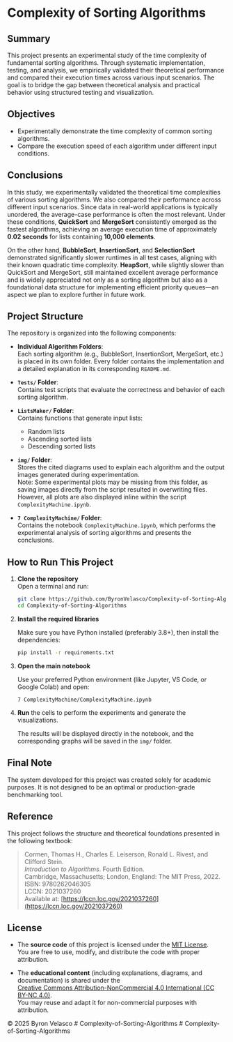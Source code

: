 # Complexity of Sorting Algorithms

## Summary

This project presents an experimental study of the time complexity of fundamental sorting algorithms. Through systematic implementation, testing, and analysis, we empirically validated their theoretical performance and compared their execution times across various input scenarios. The goal is to bridge the gap between theoretical analysis and practical behavior using structured testing and visualization.

## Objectives

- Experimentally demonstrate the time complexity of common sorting algorithms.
- Compare the execution speed of each algorithm under different input conditions.

## Conclusions

In this study, we experimentally validated the theoretical time complexities of various sorting algorithms. We also compared their performance across different input scenarios. Since data in real-world applications is typically unordered, the average-case performance is often the most relevant. Under these conditions, **QuickSort** and **MergeSort** consistently emerged as the fastest algorithms, achieving an average execution time of approximately **0.02 seconds** for lists containing **10,000 elements**.

On the other hand, **BubbleSort**, **InsertionSort**, and **SelectionSort** demonstrated significantly slower runtimes in all test cases, aligning with their known quadratic time complexity. **HeapSort**, while slightly slower than QuickSort and MergeSort, still maintained excellent average performance and is widely appreciated not only as a sorting algorithm but also as a foundational data structure for implementing efficient priority queues—an aspect we plan to explore further in future work.

## Project Structure

The repository is organized into the following components:

- **Individual Algorithm Folders**:  
  Each sorting algorithm (e.g., BubbleSort, InsertionSort, MergeSort, etc.) is placed in its own folder. Every folder contains the implementation and a detailed explanation in its corresponding `README.md`.

- **`Tests/` Folder**:  
  Contains test scripts that evaluate the correctness and behavior of each sorting algorithm.

- **`ListsMaker/` Folder**:  
  Contains functions that generate input lists:
  - Random lists
  - Ascending sorted lists
  - Descending sorted lists

- **`img/` Folder**:  
  Stores the cited diagrams used to explain each algorithm and the output images generated during experimentation.  
  Note: Some experimental plots may be missing from this folder, as saving images directly from the script resulted in overwriting files. However, all plots are also displayed inline within the script `ComplexityMachine.ipynb`.

- **`7 ComplexityMachine/` Folder**:  
  Contains the notebook `ComplexityMachine.ipynb`, which performs the experimental analysis of sorting algorithms and presents the conclusions.

## How to Run This Project

1. **Clone the repository**  
   Open a terminal and run:

   ```bash
   git clone https://github.com/ByronVelasco/Complexity-of-Sorting-Algorithms.git
   cd Complexity-of-Sorting-Algorithms

2. **Install the required libraries**
   
   Make sure you have Python installed (preferably 3.8+), then install the dependencies:
   
   ```bash
   pip install -r requirements.txt

3. **Open the main notebook**
   
   Use your preferred Python environment (like Jupyter, VS Code, or Google Colab) and open:

   ```
   7 ComplexityMachine/ComplexityMachine.ipynb

4. **Run** the cells to perform the experiments and generate the visualizations.

   The results will be displayed directly in the notebook, and the corresponding graphs will be saved in the `img/` folder.

## Final Note

The system developed for this project was created solely for academic purposes. It is not designed to be an optimal or production-grade benchmarking tool.

## Reference

This project follows the structure and theoretical foundations presented in the following textbook:

> Cormen, Thomas H., Charles E. Leiserson, Ronald L. Rivest, and Clifford Stein.  
> *Introduction to Algorithms*. Fourth Edition.  
> Cambridge, Massachusetts; London, England: The MIT Press, 2022.  
> ISBN: 9780262046305  
> LCCN: 2021037260  
> Available at: [https://lccn.loc.gov/2021037260](https://lccn.loc.gov/2021037260)

## License

- The **source code** of this project is licensed under the [MIT License](./LICENSE).  
  You are free to use, modify, and distribute the code with proper attribution.

- The **educational content** (including explanations, diagrams, and documentation) is shared under the  
  [Creative Commons Attribution-NonCommercial 4.0 International (CC BY-NC 4.0)](https://creativecommons.org/licenses/by-nc/4.0/).  
  You may reuse and adapt it for non-commercial purposes with attribution.

© 2025 Byron Velasco
#   C o m p l e x i t y - o f - S o r t i n g - A l g o r i t h m s  
 #   C o m p l e x i t y - o f - S o r t i n g - A l g o r i t h m s  
 